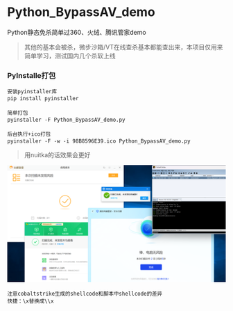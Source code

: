 # Python_BypassAV_demo

Python静态免杀简单过360、火绒、腾讯管家demo

> 其他的基本会被杀，微步沙箱/VT在线查杀基本都能查出来，本项目仅用来简单学习，测试国内几个杀软上线



### PyInstalle打包

```
安装pyinstaller库
pip install pyinstaller

简单打包
pyinstaller -F Python_BypassAV_demo.py

后台执行+ico打包
pyinstaller -F -w -i 98B8596E39.ico Python_BypassAV_demo.py
```

> 用nuitka的话效果会更好



![image-20230327171424455](https://raw.githubusercontent.com/beytagh001/blog-img/main/image-20230327171424455.png)

```
注意cobaltstrike生成的shellcode和脚本中shellcode的差异
快捷：\x替换成\\x
```

